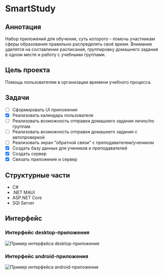 # SmartStudy

## Аннотация 
Набор приложений для обучения, суть которого - помочь участникам сферы образования правильно распределять своё время. Внимание уделятся на составление расписания, группировку домашнего задания в одном месте и работу с учебными группами.

## Цель проекта
Помощь пользователям в организации времени учебного процесса.

## Задачи
- [ ] Сформировать UI приложения
- [x] Реализовать календарь пользователя
- [ ] Реализовать возможность отправки домашнего задания лично/по группам
- [ ] Реализовать возможность отправки домашнего задания с автопроверкой
- [ ] Реализовать экран “обратной связи” с преподавателем/учеником
- [x] Создать базу данных для учеников и преподавателей
- [x] Создать сервер
- [x] Связать приложение и сервер

## Структурные части
* C#
* .NET MAUI
* ASP.NET Core
* SQl Server


## Интерфейс
### Интерфейс desktop-приложения
![Пример интерфейса desktop-приложения](https://github.com/aromansky/SmartStudy/assets/115107977/2d96374e-0cb1-4c71-92bd-9d85c12a640b)

### Интерфейс android-приложения
![Пример интерфейса android-приложения](https://github.com/aromansky/SmartStudy/assets/115107977/9b9c33db-ca34-440d-a87d-8fc8f30891b5)

